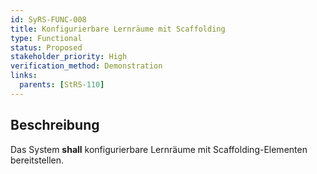 ```yaml
---
id: SyRS-FUNC-008
title: Konfigurierbare Lernräume mit Scaffolding
type: Functional
status: Proposed
stakeholder_priority: High
verification_method: Demonstration
links:
  parents: [StRS-110]
---
```


## Beschreibung
Das System **shall** konfigurierbare Lernräume mit Scaffolding-Elementen bereitstellen.
